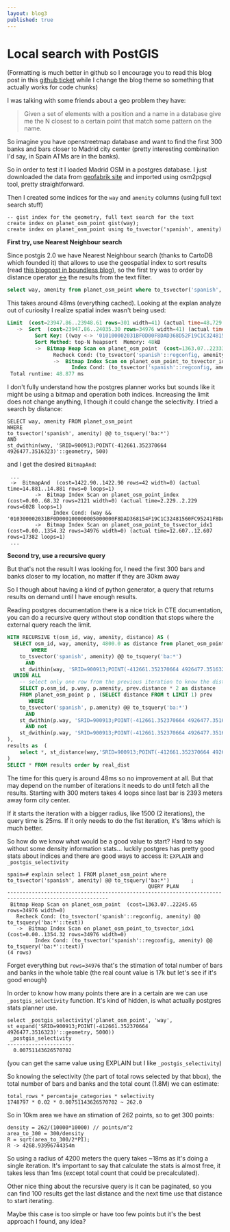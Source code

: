 ```yaml
---
layout: blog3
published: true
---
```


# Local search with PostGIS

(Formatting is much better in github so I encourage you to read this blog post in this [github ticket](https://github.com/javisantana/javisantana.com/issues/6) while I change the blog theme so something that actually works for code chunks)

I was talking with some friends about a geo problem they have:

> Given a set of elements with a position and a name in a database give me the N closest to a certain point that
> match some pattern on the name.

So imagine you have openstreetmap database and want to find the first 300 banks and bars closer to
Madrid city center (pretty interesting combination I'd say, in Spain ATMs are in the banks).

So in order to test it I loaded Madrid OSM in a postgres database. I just downloaded the data from [geofabrik site](http://download.geofabrik.de/) and imported using osm2pgsql tool, pretty straightforward.

Then I created some indices for the ``way`` and ``amenity`` columns (using full text search stuff)

```
-- gist index for the geometry, full text search for the text
create index on planet_osm_point gist(way);
create index on planet_osm_point using to_tsvector('spanish', amenity)
```

**First try, use Nearest Neighbour search**

Since postgis 2.0 we have Nearest Neighbour search (thanks to CartoDB which founded it) that allows
to use the geospatial index to sort results (read [this blogpost in boundless blog](http://boundlessgeo.com/2011/09/indexed-nearest-neighbour-search-in-postgis/)), so the first try was to order by distance operator [<->](http://postgis.net/docs/geometry_distance_centroid.html) the results from the text filter.

```sql
select way, amenity from planet_osm_point where to_tsvector('spanish', amenity) @@ to_tsquery('ba:*') order by way <->'SRID=900913;POINT(-412661.352370664 4926477.3516323)'::geometry limit 301
```

This takes around 48ms (everything cached). Looking at the explan analyze out of curiosity I
realize spatial index wasn't being used:

```sql
Limit  (cost=23947.86..23948.61 rows=301 width=41) (actual time=48.729..48.780 rows=301 loops=1)
   ->  Sort  (cost=23947.86..24035.30 rows=34976 width=41) (actual time=48.727..48.755 rows=301 loops=1)
         Sort Key: ((way <-> '010100002031BF0D00F8DAD368D52F19C1C324815603CB5241'::geometry))
         Sort Method: top-N heapsort  Memory: 48kB
         ->  Bitmap Heap Scan on planet_osm_point  (cost=1363.07..22333.09 rows=34976 width=41) (actual time=12.120..41.008 rows=17382 loops=1)
               Recheck Cond: (to_tsvector('spanish'::regconfig, amenity) @@ to_tsquery('ba:*'::text))
               ->  Bitmap Index Scan on planet_osm_point_to_tsvector_idx1  (cost=0.00..1354.32 rows=34976 width=0) (actual time=10.889..10.889 rows=17382 loops=1)
                     Index Cond: (to_tsvector('spanish'::regconfig, amenity) @@ to_tsquery('ba:*'::text))
 Total runtime: 48.877 ms
```

I don't fully understand how the postgres planner works but sounds like it might be using a bitmap
and operation both indices. Increasing the limit does not change anything, I though it could change
the selectivity. I tried a search by distance:

```
SELECT way, amenity FROM planet_osm_point 
WHERE
to_tsvector('spanish', amenity) @@ to_tsquery('ba:*') 
AND
st_dwithin(way, 'SRID=900913;POINT(-412661.352370664 4926477.3516323)'::geometry, 500)
```

and I get the desired ``BitmapAnd``:

```
 ...
 ->  BitmapAnd  (cost=1422.90..1422.90 rows=42 width=0) (actual time=14.881..14.881 rows=0 loops=1)
         ->  Bitmap Index Scan on planet_osm_point_index  (cost=0.00..68.32 rows=2121 width=0) (actual time=2.229..2.229 rows=6028 loops=1)
               Index Cond: (way && '010300002031BF0D000100000005000000F8DAD368154F19C1C32481560FC95241F8DAD368154F19C1C3248156F7CC5241F8DAD368951019C1C3248156F7CC5241F8DAD368951019C1C32481560FC95241F8DAD368154F19C1C32481560FC95241'::geometry)
         ->  Bitmap Index Scan on planet_osm_point_to_tsvector_idx1  (cost=0.00..1354.32 rows=34976 width=0) (actual time=12.607..12.607 rows=17382 loops=1)
 ...
```

**Second try, use a recursive query**

But that's not the result I was looking for, I need the first 300 bars and banks closer to my
location, no matter if they are 30km away

So I though about having a kind of python generator, a query that returns results on demand until I
have enough results.

Reading postgres documentation there is a nice trick in CTE documentation, you can do a recursive
query without stop condition that stops where the external query reach the limit.

```sql
WITH RECURSIVE t(osm_id, way, amenity, distance) AS (
  SELECT osm_id, way, amenity, 4800.0 as distance from planet_osm_point 
        WHERE
    to_tsvector('spanish', amenity) @@ to_tsquery('ba:*')
      AND 
    st_dwithin(way, 'SRID=900913;POINT(-412661.352370664 4926477.3516323)'::geometry, 4800)
  UNION ALL
    -- select only one row from the previous iteration to know the distance
    SELECT p.osm_id, p.way, p.amenity, prev.distance * 2 as distance 
    FROM planet_osm_point p , (SELECT distance FROM t LIMIT 1) prev
       WHERE 
    to_tsvector('spanish', p.amenity) @@ to_tsquery('ba:*')
      AND 
    st_dwithin(p.way, 'SRID=900913;POINT(-412661.352370664 4926477.3516323)'::geometry, prev.distance * 2)
      AND not
    st_dwithin(p.way, 'SRID=900913;POINT(-412661.352370664 4926477.3516323)'::geometry, prev.distance)
),
results as  (
    select *, st_distance(way,'SRID=900913;POINT(-412661.352370664 4926477.3516323)'::geometry) as real_dist FROM t limit 300
)
SELECT * FROM results order by real_dist
```

The time for this query is around 48ms so no improvement at all. But that may depend on the number
of iterations it needs to do until fetch all the results. Starting with 300 meters takes 4 loops
since last bar is 2393 meters away form city center.

If it starts the iteration with a bigger radius, like 1500 (2 iterations), the query time is 25ms. If it only needs
to do the fist iteration, it's 18ms which is much better.

So how do we know what would be a good value to start? Hard to say without some density information stats... luckily
postgres has pretty good stats about indices and there are good ways to access it: ``EXPLAIN`` and
``_postgis_selectivity``

```
spain=# explain select 1 FROM planet_osm_point where   to_tsvector('spanish', amenity) @@ to_tsquery('ba:*')       ;
                                              QUERY PLAN
-------------------------------------------------------------------------------------------------------
 Bitmap Heap Scan on planet_osm_point  (cost=1363.07..22245.65 rows=34976 width=0)
   Recheck Cond: (to_tsvector('spanish'::regconfig, amenity) @@ to_tsquery('ba:*'::text))
   ->  Bitmap Index Scan on planet_osm_point_to_tsvector_idx1  (cost=0.00..1354.32 rows=34976 width=0)
         Index Cond: (to_tsvector('spanish'::regconfig, amenity) @@ to_tsquery('ba:*'::text))
(4 rows)
```

Forget everything but ``rows=34976`` that's the stimation of total number of bars and banks in the
whole table (the real count value is 17k but let's see if it's good enough)

In order to know how many points there are in a certain are we can use ``_postgis_selectivity``
function. It's kind of hidden, is what actually postgres stats planner use.

```
select _postgis_selectivity('planet_osm_point', 'way', st_expand('SRID=900913;POINT(-412661.352370664 4926477.3516323)'::geometry, 5000))
 _postgis_selectivity
----------------------
  0.00751143626570702
```

(you can get the same value using EXPLAIN but I like ``_postgis_selectivity``)

So knowing the selectivity (the part of total rows selected by that bbox), the total number of bars
and banks and the total count (1.8M) we can estimate: 

```
total_rows * percentaje_categories * selectivity
1748797 * 0.02 * 0.00751143626570702 ~ 262.0
```

So in 10km area we have an stimation of 262 points, so to get 300 points:

```
density = 262/(10000*10000) // points/m^2
area_to_300 = 300/density
R = sqrt(area_to_300/2*PI);
R -> 4268.93996744354m
```

So using a radius of 4200 meters the query takes ~18ms as it's doing a single iteration. It's
important to say that calculate the stats is almost free, it takes less than 1ms (except total count
that could be precalculated).

Other nice thing about the recursive query is it can be paginated, so you can find 100 results get
the last distance and the next time use that distance to start iterating.

Maybe this case is too simple or have too few points but it's the best approach I found, any idea?










